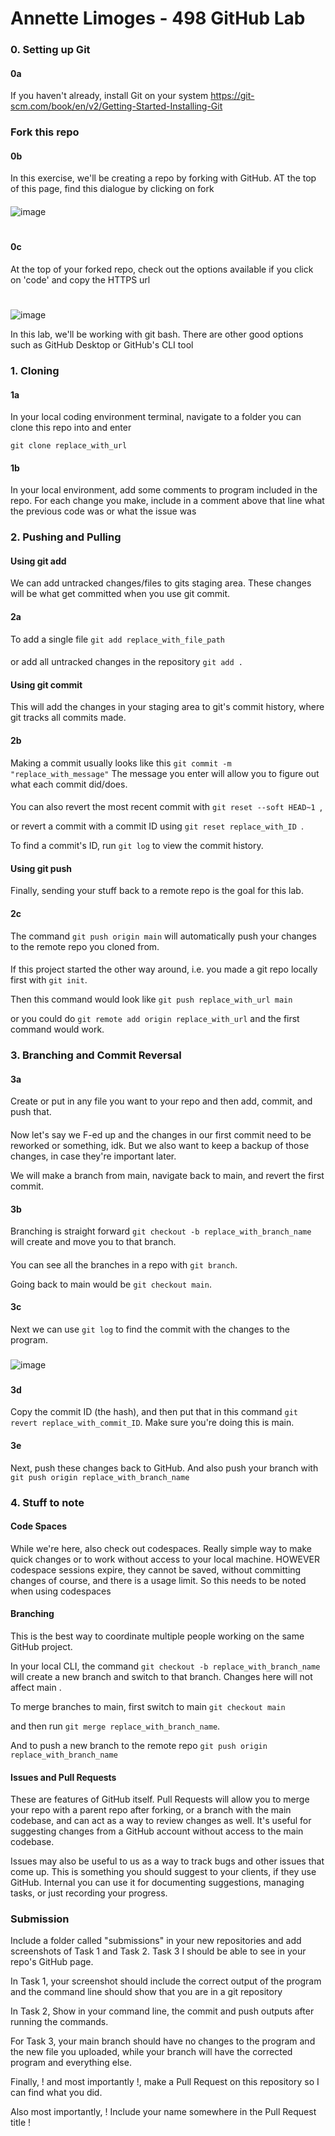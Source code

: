 # Annette Limoges - 498 GitHub Lab
### 0. Setting up Git

#### 0a
If you haven't already, install Git on your system 
https://git-scm.com/book/en/v2/Getting-Started-Installing-Git
####

### Fork this repo

#### 0b
In this exercise, we'll be creating a repo by forking with GitHub. AT the top of this page, find this dialogue by clicking on fork 
####

![image](https://github.com/user-attachments/assets/5f590784-e375-4332-ac23-b2e0b7f26474)
# 

#### 0c
At the top of your forked repo, check out the options available if you click on 'code' and copy the HTTPS url
####

#
![image](https://github.com/user-attachments/assets/298afbaa-c194-42b1-86d9-2dbe3f24ce50)

In this lab, we'll be working with git bash. There are other good options such as GitHub Desktop or GitHub's CLI tool

### 1. Cloning
#### 1a
In your local coding environment terminal, navigate to a folder you can clone this repo into and enter 

```git clone replace_with_url``` 
####

#### 1b
In your local environment, add some comments to program included in the repo. For each change you make, include in a comment above that line what the previous code was or what the issue was
####

### 2. Pushing and Pulling
#### Using git add

We can add untracked changes/files to gits staging area. These changes will be what get committed when you use git commit. 

#### 2a
To add a single file ```git add replace_with_file_path``` 
####

or add all untracked changes in the repository ```git add .```

#### Using git commit
This will add the changes in your staging area to git's commit history, where git tracks all commits made. 

#### 2b
Making a commit usually looks like this ```git commit -m "replace_with_message"``` The message you enter will allow you to figure out what each commit did/does. 
####

You can also revert the most recent commit with ```git reset --soft HEAD~1 ```, 

or revert a commit with a commit ID using ```git reset replace_with_ID ```. 

To find a commit's ID, run ```git log``` to view the commit history. 

#### Using git push
Finally, sending your stuff back to a remote repo is the goal for this lab. 

#### 2c
The command ```git push origin main``` will automatically push your changes to the remote repo you cloned from. 
####

If this project started the other way around, i.e. you made a git repo locally first with ```git init```. 

Then this command would look like ```git push replace_with_url main``` 

or you could do ```git remote add origin replace_with_url``` and the first command would work.

### 3. Branching and Commit Reversal

#### 3a
Create or put in any file you want to your repo and then add, commit, and push that. 
####

Now let's say we F-ed up and the changes in our first commit need to be reworked or something, idk. But we also want to keep a backup of those changes, in case they're important later.

We will make a branch from main, navigate back to main, and revert the first commit.

#### 3b
Branching is straight forward ```git checkout -b replace_with_branch_name``` will create and move you to that branch. 
####

You can see all the branches in a repo with ```git branch```. 
 
Going back to main would be ```git checkout main```.

#### 3c
Next we can use ```git log``` to find the commit with the changes to the program. 
####

###
![image](https://github.com/user-attachments/assets/c84840b1-e45d-49d7-a567-64b350a4b30f)
###

#### 3d
Copy the commit ID (the hash), and then put that in this command ```git revert replace_with_commit_ID```. Make sure you're doing this is main. 
####

#### 3e
Next, push these changes back to GitHub. And also push your branch with ```git push origin replace_with_branch_name```
####

### 4. Stuff to note 
#### Code Spaces
While we're here, also check out codespaces. Really simple way to make quick changes or to work without access to your local machine. HOWEVER codespace sessions expire, they cannot be saved, without committing changes of course, and there is a usage limit. So this needs to be noted when using codespaces

#### Branching
This is the best way to coordinate multiple people working on the same GitHub project. 

In your local CLI, the command ```git checkout -b replace_with_branch_name``` will create a new branch and switch to that branch. Changes here will not affect main . 

To merge branches to main, first switch to main ```git checkout main``` 

and then run ```git merge replace_with_branch_name```. 

And to push a new branch to the remote repo ```git push origin replace_with_branch_name```

#### Issues and Pull Requests

These are features of GitHub itself. Pull Requests will allow you to merge your repo with a parent repo after forking, or a branch with the main codebase, and can act as a way to review changes as well. It's useful for suggesting changes from a GitHub account without access to the main codebase. 

Issues may also be useful to us as a way to track bugs and other issues that come up. This is something you should suggest to your clients, if they use GitHub. Internal you can use it for documenting suggestions, managing tasks, or just recording your progress.

### Submission
Include a folder called "submissions" in your new repositories and add screenshots of Task 1 and Task 2. Task 3 I should be able to see in your repo's GitHub page.

In Task 1, your screenshot should include the correct output of the program and the command line should show that you are in a git repository

In Task 2, Show in your command line, the commit and push outputs after running the commands.

For Task 3, your main branch should have no changes to the program and the new file you uploaded, while your branch will have the corrected program and everything else.

Finally, ! and most importantly !, make a Pull Request on this repository so I can find what you did. 

Also most importantly, ! Include your name somewhere in the Pull Request title !

